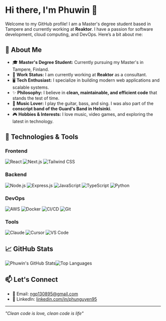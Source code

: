 # Hi there, I'm Phuwin 👋

Welcome to my GitHub profile! I am a Master's degree student based in Tampere and currently working at **Reaktor**. I have a passion for software development, cloud computing, and DevOps. Here’s a bit about me:

## 🚀 About Me
- 🎓 **Master's Degree Student:** Currently pursuing my Master's in Tampere, Finland.
- 💼 **Work Status:** I am currently working at **Reaktor** as a consultant.
- 🖥️ **Tech Enthusiast:** I specialize in building modern web applications and scalable systems.
- ✨ **Philosophy:** I believe in **clean, maintainable, and efficient code** that stands the test of time.
- 🎸 **Music Lover:** I play the guitar, bass, and sing. I was also part of the **conscript band of the Guard's Band in Helsinki**.
- 🎮 **Hobbies & Interests:** I love music, video games, and exploring the latest in technology.

## 🔧 Technologies & Tools
### Frontend
<p align="left">
  <img src="https://img.shields.io/badge/React-61DAFB?style=for-the-badge&logo=react&logoColor=white" alt="React">
  <img src="https://img.shields.io/badge/Next.js-000000?style=for-the-badge&logo=nextdotjs&logoColor=white" alt="Next.js">
  <img src="https://img.shields.io/badge/Tailwind%20CSS-38B2AC?style=for-the-badge&logo=tailwind-css&logoColor=white" alt="Tailwind CSS">
</p>

### Backend
<p align="left">
  <img src="https://img.shields.io/badge/Node.js-339933?style=for-the-badge&logo=nodedotjs&logoColor=white" alt="Node.js">
  <img src="https://img.shields.io/badge/Express.js-000000?style=for-the-badge&logo=express&logoColor=white" alt="Express.js">
  <img src="https://img.shields.io/badge/JavaScript-F7DF1E?style=for-the-badge&logo=javascript&logoColor=black" alt="JavaScript">
  <img src="https://img.shields.io/badge/TypeScript-3178C6?style=for-the-badge&logo=typescript&logoColor=white" alt="TypeScript">
  <img src="https://img.shields.io/badge/Python-3776AB?style=for-the-badge&logo=python&logoColor=white" alt="Python">
</p>

### DevOps
<p align="left">
  <img src="https://img.shields.io/badge/AWS-232F3E?style=for-the-badge&logo=amazon-aws&logoColor=white" alt="AWS">
  <img src="https://img.shields.io/badge/Docker-2496ED?style=for-the-badge&logo=docker&logoColor=white" alt="Docker">
  <img src="https://img.shields.io/badge/CI%2FCD-007ACC?style=for-the-badge&logo=azure-pipelines&logoColor=white" alt="CI/CD">
  <img src="https://img.shields.io/badge/Git-F05032?style=for-the-badge&logo=git&logoColor=white" alt="Git">
</p>

### Tools
<p align="left">
  <img src="https://img.shields.io/badge/Claude-FFB900?style=for-the-badge&logo=openai&logoColor=white" alt="Claude">
  <img src="https://img.shields.io/badge/Cursor-0096FF?style=for-the-badge&logo=cursor&logoColor=white" alt="Cursor">
  <img src="https://img.shields.io/badge/Visual%20Studio%20Code-0078D7?style=for-the-badge&logo=visual-studio-code&logoColor=white" alt="VS Code">
</p>

## 📈 GitHub Stats
![Phuwin's GitHub Stats](https://github-readme-stats.vercel.app/api?username=phuwin&show_icons=true&theme=date_night&rank_icon=github)![Top Languages](https://github-readme-stats.vercel.app/api/top-langs/?username=phuwin&layout=compact&theme=date_night)

## 📫 Let's Connect
- 📧 Email: [ngp130895@gmail.com](mailto:ngp130895@gmail.com)
- 💼 LinkedIn: [linkedin.com/in/phunguyen95](https://linkedin.com/in/phunguyen95)

---

*"Clean code is love, clean code is life"*
